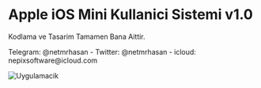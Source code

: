 # Apple iOS Mini Kullanici Sistemi v1.0
<p> Kodlama ve Tasarim Tamamen Bana Aittir.
<p> Telegram: @netmrhasan - Twitter: @netmrhasan - icloud: nepixsoftware@icloud.com

![Uygulamacik](https://resmim.net/f/AETdRw.png?nocache)
